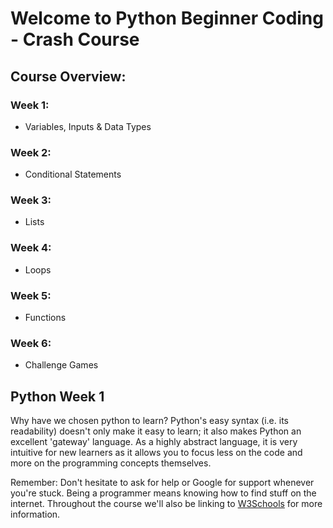 # Welcome to Python Beginner Coding - Crash Course
## Course Overview:
### Week 1:
* Variables, Inputs & Data Types

### Week 2:
* Conditional Statements

### Week 3:
* Lists

### Week 4:
* Loops

### Week 5:
* Functions

### Week 6:
* Challenge Games

## Python Week 1
Why have we chosen python to learn? Python's easy syntax (i.e. its readability) doesn't only make it easy to learn; it also makes Python an excellent 'gateway' language. As a highly abstract language, it is very intuitive for new learners as it allows you to focus less on the code and more on the programming concepts themselves.

Remember: Don't hesitate to ask for help or Google for support whenever you're stuck. Being a programmer means knowing how to find stuff on the internet. Throughout the course we'll also be linking to [W3Schools](https://www.w3schools.com/python/default.asp) for more information.
